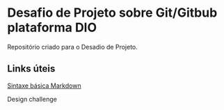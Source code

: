 # Desafio de Projeto sobre Git/Gitbub plataforma DIO
Repositório criado para o Desadio de Projeto.

## Links úteis
[Sintaxe básica Markdown](https://markdown.net.br/sintaxe-basica/)

Design challenge
